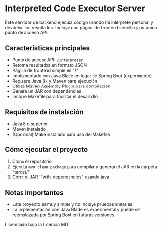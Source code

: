 # Interpreted Code Executor Server

Este servidor de backend ejecuta código usando mi intérprete personal y devuelve los
resultados.
Incluye una página de frontend sencilla y un único punto de acceso API.

## Características principales

- Punto de acceso API:
  `/interpreter`
- Retorna resultados en formato JSON
- Página de frontend simple en "/"
- Implementado con Java Blade en lugar de Spring Boot (experimento)
- Requiere Java 8+ y Maven para ejecución
- Utiliza Maven Assembly Plugin para compilación
- Genera un JAR con dependencias
- Incluye Makefile para facilitar el desarrollo

## Requisitos de instalación

- Java 8 o superior
- Maven instalado
- (Opcional) Make instalado para uso del Makefile

## Cómo ejecutar el proyecto

1. Clona el repositorio
2. Ejecuta `mvn clean package` para compilar y generar el JAR en la carpeta "target/"
3. Corre el JAR `"with-dependencies" usando java

## Notas importantes

- Este proyecto es muy simple y no incluye pruebas unitarias.
- La implementación con Java Blade es experimental y puede ser reemplazada por Spring Boot en
  futuras versiones.

Licenciado bajo la Licencia MIT.
